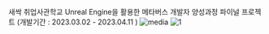 새싹 취업사관학교 Unreal Engine을 활용한 메타버스 개발자 양성과정 파이널 프로젝트
(개발기간 : 2023.03.02 - 2023.04.11 )
![media](https://github.com/user-attachments/assets/41cb19e3-0066-43df-9d20-e46f1de23de7)
![1](https://github.com/user-attachments/assets/9f1ae806-7a43-4884-9f88-1c1e9d0a4612)
